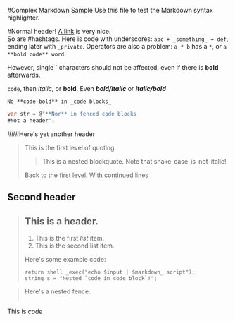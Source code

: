 #Complex Markdown Sample
Use this file to test the Markdown syntax highlighter.

#Normal header!
[A link](http://blog.slaks.net/#csharp) is very nice.  
So are #hashtags.
Here is code with underscores: `abc + _something_ + def`, ending later with `_private`.  Operators are also a problem: `a * b` has a `*`, or `a **bold code** word`.

However, single ` characters should not be affected, even if there is **bold** afterwards.  

`code`, then _italic_, or **bold**.
Even  **_bold/italic_** or _**italic/bold**_

    No **code-bold** in _code blocks_

```cs
var str = @"**Nor** in fenced code blocks
#Not a header";
```

###Here's yet another header

> This is the first level of quoting.
>
> > This is a nested blockquote.
> > Note that snake_case_is_not_italic! 
>
> Back to the first level.
With continued lines

## Second header

> ## This is a header.
> 
> 1.   This is the first _list_ item.
> 2.   This is the second list item.
> 
> Here's some example code:
> 
>     return shell _exec("echo $input | $markdown_ script");
>     string s = "Nested `code in code block`!";

> Here's a nested fence:
> > ```
This is _code_
```
